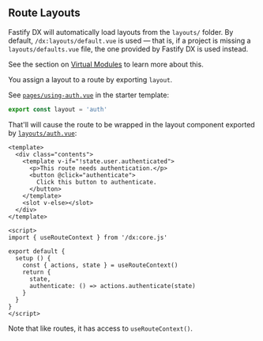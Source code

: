 
## Route Layouts

Fastify DX will automatically load layouts from the `layouts/` folder. By default, `/dx:layouts/default.vue` is used — that is, if a project is missing a `layouts/defaults.vue` file, the one provided by Fastify DX is used instead. 

See the section on [Virtual Modules](https://github.com/fastify/fastify-dx/blob/main/docs/vue/virtual-modules.md) to learn more about this.

You assign a layout to a route by exporting `layout`. 

See [`pages/using-auth.vue`](https://github.com/fastify/fastify-dx/blob/main/starters/vue/pages/using-auth.vue) in the starter template:

```js
export const layout = 'auth'
```

That'll will cause the route to be wrapped in the layout component exported by [`layouts/auth.vue`](https://github.com/fastify/fastify-dx/blob/main/starters/vue/layouts/auth.vue):

```vue
<template>
  <div class="contents">
    <template v-if="!state.user.authenticated">
      <p>This route needs authentication.</p>
      <button @click="authenticate">
        Click this button to authenticate.
      </button>
    </template>
    <slot v-else></slot>
  </div>
</template>

<script>
import { useRouteContext } from '/dx:core.js'

export default {
  setup () {
    const { actions, state } = useRouteContext()
    return {
      state,
      authenticate: () => actions.authenticate(state)
    }
  }
}
</script>
```

Note that like routes, it has access to `useRouteContext()`.
